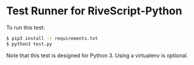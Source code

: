 # Test Runner for RiveScript-Python

To run this test:

```bash
$ pip3 install -r requirements.txt
$ python3 test.py
```

Note that this test is designed for Python 3. Using a virtualenv is optional.
